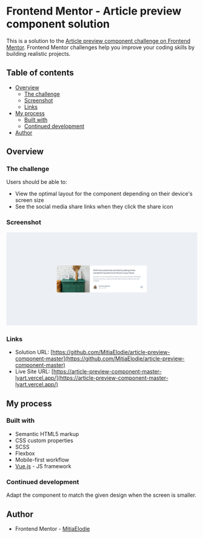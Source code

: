 # Frontend Mentor - Article preview component solution

This is a solution to the [Article preview component challenge on Frontend Mentor](https://www.frontendmentor.io/challenges/article-preview-component-dYBN_pYFT). Frontend Mentor challenges help you improve your coding skills by building realistic projects. 

## Table of contents

- [Overview](#overview)
  - [The challenge](#the-challenge)
  - [Screenshot](#screenshot)
  - [Links](#links)
- [My process](#my-process)
  - [Built with](#built-with)
  - [Continued development](#continued-development)
- [Author](#author)

## Overview

### The challenge

Users should be able to:

- View the optimal layout for the component depending on their device's screen size
- See the social media share links when they click the share icon

### Screenshot

![](./src/assets/screenshot.png)

### Links

- Solution URL: [https://github.com/MitiaElodie/article-preview-component-master](https://github.com/MitiaElodie/article-preview-component-master)
- Live Site URL: [https://article-preview-component-master-lyart.vercel.app/](https://article-preview-component-master-lyart.vercel.app/)

## My process

### Built with

- Semantic HTML5 markup
- CSS custom properties
- SCSS
- Flexbox
- Mobile-first workflow
- [Vue.js](https://vuejs.org/) - JS framework

### Continued development
Adapt the component to match the given design when the screen is smaller.

## Author

- Frontend Mentor - [MitiaElodie](https://www.frontendmentor.io/profile/MitiaElodie)

